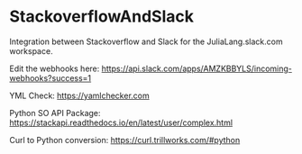 # StackoverflowAndSlack
Integration between Stackoverflow and Slack for the JuliaLang.slack.com workspace. 


Edit the webhooks here: https://api.slack.com/apps/AMZKBBYLS/incoming-webhooks?success=1

YML Check: https://yamlchecker.com

Python SO API Package: https://stackapi.readthedocs.io/en/latest/user/complex.html

Curl to Python conversion: https://curl.trillworks.com/#python
